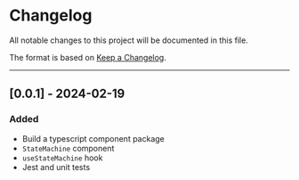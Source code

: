 # Changelog

All notable changes to this project will be documented in this file.

The format is based on [Keep a Changelog](https://keepachangelog.com/en/1.0.0/).

---

## [0.0.1] - 2024-02-19

### Added

- Build a typescript component package
- `StateMachine` component
- `useStateMachine` hook
- Jest and unit tests
